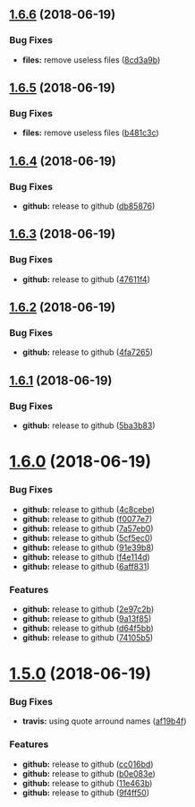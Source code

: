## [1.6.6](https://module.kopaxgroup.com/bootstrap-styled/navigation-bar/compare/v1.6.5...v1.6.6) (2018-06-19)


### Bug Fixes

* **files:** remove useless files ([8cd3a9b](https://module.kopaxgroup.com/bootstrap-styled/navigation-bar/commit/8cd3a9b))

## [1.6.5](https://module.kopaxgroup.com/bootstrap-styled/navigation-bar/compare/v1.6.4...v1.6.5) (2018-06-19)


### Bug Fixes

* **files:** remove useless files ([b481c3c](https://module.kopaxgroup.com/bootstrap-styled/navigation-bar/commit/b481c3c))

## [1.6.4](https://module.kopaxgroup.com/bootstrap-styled/navigation-bar/compare/v1.6.3...v1.6.4) (2018-06-19)


### Bug Fixes

* **github:** release to github ([db85876](https://module.kopaxgroup.com/bootstrap-styled/navigation-bar/commit/db85876))

## [1.6.3](https://module.kopaxgroup.com/bootstrap-styled/navigation-bar/compare/v1.6.2...v1.6.3) (2018-06-19)


### Bug Fixes

* **github:** release to github ([47611f4](https://module.kopaxgroup.com/bootstrap-styled/navigation-bar/commit/47611f4))

## [1.6.2](https://module.kopaxgroup.com/bootstrap-styled/navigation-bar/compare/v1.6.1...v1.6.2) (2018-06-19)


### Bug Fixes

* **github:** release to github ([4fa7265](https://module.kopaxgroup.com/bootstrap-styled/navigation-bar/commit/4fa7265))

## [1.6.1](https://module.kopaxgroup.com/bootstrap-styled/navigation-bar/compare/v1.6.0...v1.6.1) (2018-06-19)


### Bug Fixes

* **github:** release to github ([5ba3b83](https://module.kopaxgroup.com/bootstrap-styled/navigation-bar/commit/5ba3b83))

# [1.6.0](https://module.kopaxgroup.com/bootstrap-styled/navigation-bar/compare/v1.5.0...v1.6.0) (2018-06-19)


### Bug Fixes

* **github:** release to github ([4c8cebe](https://module.kopaxgroup.com/bootstrap-styled/navigation-bar/commit/4c8cebe))
* **github:** release to github ([f0077e7](https://module.kopaxgroup.com/bootstrap-styled/navigation-bar/commit/f0077e7))
* **github:** release to github ([7a57eb0](https://module.kopaxgroup.com/bootstrap-styled/navigation-bar/commit/7a57eb0))
* **github:** release to github ([5cf5ec0](https://module.kopaxgroup.com/bootstrap-styled/navigation-bar/commit/5cf5ec0))
* **github:** release to github ([91e39b8](https://module.kopaxgroup.com/bootstrap-styled/navigation-bar/commit/91e39b8))
* **github:** release to github ([f4e114d](https://module.kopaxgroup.com/bootstrap-styled/navigation-bar/commit/f4e114d))
* **github:** release to github ([6aff831](https://module.kopaxgroup.com/bootstrap-styled/navigation-bar/commit/6aff831))


### Features

* **github:** release to github ([2e97c2b](https://module.kopaxgroup.com/bootstrap-styled/navigation-bar/commit/2e97c2b))
* **github:** release to github ([9a13f85](https://module.kopaxgroup.com/bootstrap-styled/navigation-bar/commit/9a13f85))
* **github:** release to github ([d64f5bb](https://module.kopaxgroup.com/bootstrap-styled/navigation-bar/commit/d64f5bb))
* **github:** release to github ([74105b5](https://module.kopaxgroup.com/bootstrap-styled/navigation-bar/commit/74105b5))

# [1.5.0](https://module.kopaxgroup.com/bootstrap-styled/navigation-bar/compare/v1.4.0...v1.5.0) (2018-06-19)


### Bug Fixes

* **travis:** using quote arround names ([af19b4f](https://module.kopaxgroup.com/bootstrap-styled/navigation-bar/commit/af19b4f))


### Features

* **github:** release to github ([cc016bd](https://module.kopaxgroup.com/bootstrap-styled/navigation-bar/commit/cc016bd))
* **github:** release to github ([b0e083e](https://module.kopaxgroup.com/bootstrap-styled/navigation-bar/commit/b0e083e))
* **github:** release to github ([11e463b](https://module.kopaxgroup.com/bootstrap-styled/navigation-bar/commit/11e463b))
* **github:** release to github ([9f4ff50](https://module.kopaxgroup.com/bootstrap-styled/navigation-bar/commit/9f4ff50))

